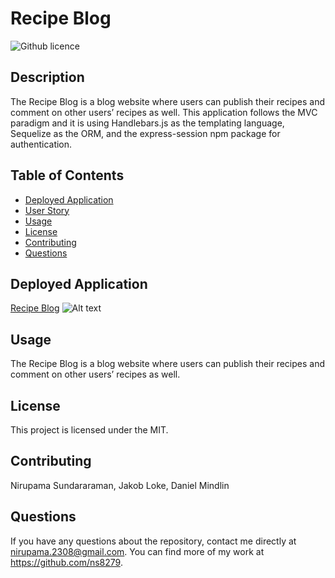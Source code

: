 # Recipe Blog 
![Github licence](http://img.shields.io/badge/license-MIT-blue.svg)

## Description

The Recipe Blog is a blog website where users can publish their recipes and comment on other users’ recipes as well. This application follows the MVC paradigm and it is using Handlebars.js as the templating language, Sequelize as the ORM, and the express-session npm package for authentication.

## Table of Contents

* [Deployed Application](#deployed-application)
* [User Story](#user-story)
* [Usage](#usage)
* [License](#license)
* [Contributing](#contributing)
* [Questions](#questions)


## Deployed Application 

[Recipe Blog](https://infinite-shelf-13445.herokuapp.com/)
![Alt text](./public/preview.png?raw=true "Title")


## Usage
The Recipe Blog is a blog website where users can publish their recipes and comment on other users’ recipes as well. 

## License

This project is licensed under the MIT.

## Contributing

Nirupama Sundararaman, Jakob Loke, Daniel Mindlin


## Questions

If you have any questions about the repository, contact me directly at nirupama.2308@gmail.com. You can find more of my work at https://github.com/ns8279.
